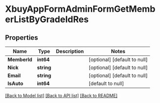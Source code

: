 # XbuyAppFormAdminFormGetMemberListByGradeIdRes

## Properties
Name | Type | Description | Notes
------------ | ------------- | ------------- | -------------
**MemberId** | **int64** |  | [optional] [default to null]
**Nick** | **string** |  | [optional] [default to null]
**Email** | **string** |  | [optional] [default to null]
**IsAuto** | **int64** |  | [default to null]

[[Back to Model list]](../README.md#documentation-for-models) [[Back to API list]](../README.md#documentation-for-api-endpoints) [[Back to README]](../README.md)

